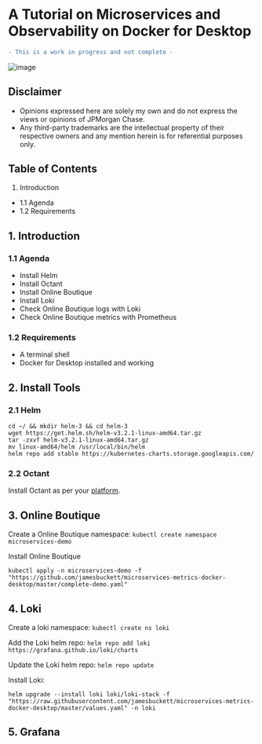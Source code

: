 # A Tutorial on Microservices and Observability on Docker for Desktop 

```diff
- This is a work in progress and not complete -
```

![image](https://user-images.githubusercontent.com/18049790/43352583-0b37edda-9269-11e8-9695-1e8de81acb76.png)

## Disclaimer
* Opinions expressed here are solely my own and do not express the views or opinions of JPMorgan Chase.
* Any third-party trademarks are the intellectual property of their respective owners and any mention herein is for referential purposes only. 

## Table of Contents

1. Introduction
* 1.1 Agenda
* 1.2 Requirements

## 1. Introduction

### 1.1 Agenda
* Install Helm
* Install Octant
* Install Online Boutique
* Install Loki
* Check Online Boutique logs with Loki
* Check Online Boutique metrics with Prometheus


### 1.2 Requirements
* A terminal shell 
* Docker for Desktop installed and working

## 2. Install Tools 

### 2.1 Helm 

```
cd ~/ && mkdir helm-3 && cd helm-3
wget https://get.helm.sh/helm-v3.2.1-linux-amd64.tar.gz
tar -zxvf helm-v3.2.1-linux-amd64.tar.gz
mv linux-amd64/helm /usr/local/bin/helm
helm repo add stable https://kubernetes-charts.storage.googleapis.com/
```

### 2.2 Octant 

Install Octant as per your [platform](https://github.com/vmware-tanzu/octant).

## 3. Online Boutique

Create a Online Boutique namespace: `kubectl create namespace microservices-demo`

Install Online Boutique
```
kubectl apply -n microservices-demo -f "https://github.com/jamesbuckett/microservices-metrics-docker-desktop/master/complete-demo.yaml"
```

## 4. Loki

Create a loki namespace: `kubectl create ns loki`

Add the Loki helm repo: `helm repo add loki https://grafana.github.io/loki/charts`

Update the Loki helm repo: `helm repo update`

Install Loki: 
```
helm upgrade --install loki loki/loki-stack -f  "https://raw.githubusercontent.com/jamesbuckett/microservices-metrics-docker-desktop/master/values.yaml" -n loki
```

## 5. Grafana